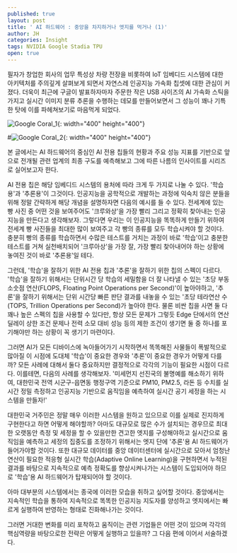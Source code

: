 ```yaml
---
published: true
layout: post
title: ' AI 하드웨어 : 중앙을 차지하거나 엣지를 먹거나 (1)'
author: JH
categories: Insight
tags: NVIDIA Google Stadia TPU
open: true
---
```


필자가 창업한 회사의 업무 특성상 차량 전장을 비롯하여 IoT 임베디드 시스템에 대한 아키텍처를 주의깊게 살펴보게 되면서 자연스레 인공지능 가속화 칩셋에 대한 관심이 커졌다. 더욱이 최근에 구글이 발표하자마자 주문한 작은 USB 사이즈의 AI 가속화 스틱을 가지고 실시간 이미지 분류 추론을 수행하는 데모를 만들어보면서 그 성능이 꽤나 기특한 탓에 이를 파헤쳐보기로 마음먹게 되었다.


![Google Coral_1]({{site.baseurl}}/images/coral_1.JPG){: width="400" height="400"}

#![Google Coral_2]({{site.baseurl}}/images/coral_2.JPG){: width="400" height="400"}


본 글에서는 AI 하드웨어의 중심인 AI 전용 칩들의 현황과 주요 성능 지표를 기반으로 앞으로 전개될 관련 업계의 최종 구도를 예측해보고 그에 따른 나름의 인사이트를 시리즈로 실어보고자 한다. 

AI 전용 칩은 해당 임베디드 시스템의 용처에 따라 크게 두 가지로 나눌 수 있다. '학습용'과 '추론용'이 그것이다. 인공지능을 공학적으로 개발하는 과정에 익숙치 않은 분들을 위해 정말 간략하게 해당 개념을 설명하자면 다음의 예시를 들 수 있다. 전세계에 있는 빵 사진 중 어떤 것을 보여주어도 '크루와상'을 가장 빨리 그리고 정확히 찾아내는 인공지능을 만든다고 생각해보자. 그렇다면 우리는 이 인공지능을 똑똑하게 만들기 위하여 전세계 빵 사진들을 최대한 많이 보여주고 각 빵의 종류를 모두 학습시켜야 할 것이다. 충분히 빵의 종류를 학습하면서 수많은 테스트를 거치는 과정이 바로 '학습'이고 충분한 테스트를 거쳐 실천배치되어 '크루아상'을 가장 잘, 가장 빨리 찾아내어야 하는 상황에 놓여진 것이 바로 '추론용'일 테다.

그런데, '학습'을 잘하기 위한 AI 전용 칩과 '추론'을 잘하기 위한 칩의 스펙이 다르다. '학습'을 잘하기 위해서는 단위시간 당 학습의 세밀함을 더 잘 나타낼 수 있는 '초당 부동소숫점 연산(FLOPS, Floating Point Operations per Second)'이 높아야하고, '추론'을 잘하기 위해서는 단위 시간당 빠른 판단 결과를 내놓을 수 있는 '초당 테라연산 수(TOPS, Trillion Operations per Second)가 높아야 한다. 물론 비싼 칩을 사면 둘 다 꽤나 높은 스펙의 칩을 사용할 수 있다만, 항상 모든 문제가 그렇듯 Edge 단에서의 연산 딜레이 상한 조건 문제나 전력 소모 대비 성능 등의 제한 조건이 생기면 둘 중 하나를 포기해야만 하는 상황이 꼭 생기기 마련이다.

그러면 AI가 모든 디바이스에 녹아들어가기 시작하면서 똑똑해진 사물들이 폭발적으로 많아질 이 시점에 도대체 '학습'이 중요한 경우와 '추론'이 중요한 경우가 어떻게 다를까? 모든 사례에 대해서 둘다 중요하지만 결정적으로 각각의 기능이 필요한 시점이 다르다. 이를테면, 다음의 사례를 생각해보자. '미세먼지 선진국의 불명예를 해소하기 위하여, 대한민국 전역 시군구-읍면동 행정구역 기준으로 PM10, PM2.5, 라돈 등 수치를 실시간 정밀 측정하고 인공지능 기반으로 움직임을 예측하여 실시간 공기 세정을 하는 시스템을 만들자!'

대한민국 거주민은 정말 매우 이러한 시스템을 원하고 있으므로 이를 실제로 진지하게 구현한다고 하면 어떻게 해야할까? 아마도 대규모로 많은 수가 설치되는 경우므로 최대한 오랫동안 측정 및 세정을 할 수 있을만한 견고한 엣지를 구성해야하고 실시간으로 움직임을 예측하고 세정의 집중도를 조정하기 위해서는 엣지 단에 '추론'용 AI 하드웨어가 들어가야할 것이다. 또한 대규모 데이터를 중앙 데이터센터에 실시간으로 모아서 엄청난 연산이 필요한 적응형 실시간 학습(Adaptive Online Learning)을 구현하면서 누적된 결과를 바탕으로 지속적으로 예측 정확도를 향상시켜나가는 시스템이 도입되어야 하므로 '학습'용 AI 하드웨어가 탑재되어야 할 것이다.

아마 대부분의 시스템에서는 종국에 이러한 모습을 취하고 싶어할 것이다. 중앙에서는 지속적인 학습을 통하여 지속적으로 똑똑한 인공지능 지도자를 양성하고 엣지에서는 빠르게 실행하여 반영하는 형태로 진화해나가는 것이다. 

그러면 거대한 변화를 미리 포착하고 움직이는 관련 기업들은 어떤 것이 있으며 각각의 핵심역량을 바탕으로한 전략은 어떻게 실행하고 있을까? 그 다음 편에 이어서 서술하겠다.



